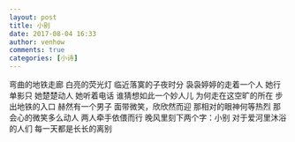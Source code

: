```yaml
---
layout: post
title: 小别
date: 2017-08-04 16:33
author: venhow
comments: true
categories: [小诗]
---
```

弯曲的地铁走廊
白亮的荧光灯
临近落寞的子夜时分
袅袅婷婷的走着一个人
她行单影只
她楚楚动人
她听着电话
谁猜想如此一个妙人儿
为何走在这空旷的所在
步出地铁的入口
赫然有一个男子
面带微笑，欣欣然而迎
那相对的眼神何等热烈
那会心的微笑多么动人
两人牵手依偎而行
晚风里刻下两个字：小别
对于爱河里沐浴的人们
每一天都是长长的离别
